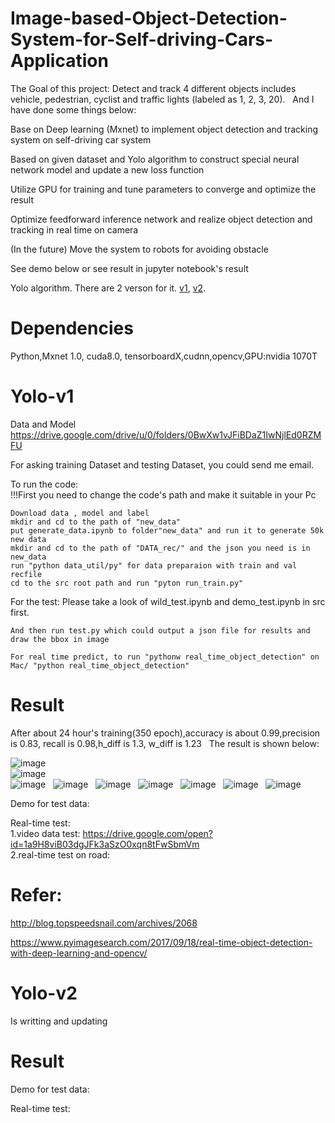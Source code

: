 # Image-based-Object-Detection-System-for-Self-driving-Cars-Application
The Goal of this project: Detect and track 4 different objects includes vehicle, pedestrian, cyclist and traffic lights (labeled as 1, 2, 3, 20).   
And I have done some things below:  

 Base on Deep learning (Mxnet) to implement object detection and tracking system on self-driving car system      

 Based on given dataset and Yolo algorithm to construct special neural network model and update a new loss function      

 Utilize GPU for training and tune parameters to converge and optimize the result        

 Optimize feedforward inference network and realize object detection and tracking in real time on camera     


(In the future) Move the system to robots for avoiding obstacle   


See demo below or see result in jupyter notebook's result       

Yolo algorithm. There are 2 verson for it. [v1](https://arxiv.org/pdf/1506.02640.pdf), [v2](https://arxiv.org/pdf/1612.08242.pdf).


# Dependencies
Python,Mxnet 1.0, cuda8.0, tensorboardX,cudnn,opencv,GPU:nvidia 1070T


# Yolo-v1


Data and Model
https://drive.google.com/drive/u/0/folders/0BwXw1vJFiBDaZ1IwNjlEd0RZMFU     

For asking training Dataset and testing Dataset, you could send me email.		

To run the code:  
!!!First you need to change the code's path and make it suitable in your Pc  

    Download data , model and label  
    mkdir and cd to the path of "new_data"  
    put generate_data.ipynb to folder"new_data" and run it to generate 50k new data  
    mkdir and cd to the path of "DATA_rec/" and the json you need is in new_data  
    run "python data_util/py" for data preparaion with train and val recfile  
    cd to the src root path and run "pyton run_train.py"  
    
  
  For the test:
    Please take a look of wild_test.ipynb and demo_test.ipynb in src first.
    
    And then run test.py which could output a json file for results and draw the bbox in image
    
    For real time predict, to run "pythonw real_time_object_detection" on Mac/ "python real_time_object_detection"
    
# Result
After about 24 hour's training(350 epoch),accuracy is about 0.99,precision is 0.83, recall is 0.98,h_diff is 1.3, w_diff is 1.23  
The result is shown below:  

![image](https://github.com/YunchuZhang/Image-based-Object-Detection-System-for-Self-driving-Cars-Application/blob/master/readme/1.png)  
![image](https://github.com/YunchuZhang/Image-based-Object-Detection-System-for-Self-driving-Cars-Application/blob/master/readme/2.png)  
![image](https://github.com/YunchuZhang/Image-based-Object-Detection-System-for-Self-driving-Cars-Application/blob/master/readme/3.png)  
![image](https://github.com/YunchuZhang/Image-based-Object-Detection-System-for-Self-driving-Cars-Application/blob/master/readme/4.png)  
![image](https://github.com/YunchuZhang/Image-based-Object-Detection-System-for-Self-driving-Cars-Application/blob/master/readme/5.png)  
![image](https://github.com/YunchuZhang/Image-based-Object-Detection-System-for-Self-driving-Cars-Application/blob/master/readme/6.png)  
![image](https://github.com/YunchuZhang/Image-based-Object-Detection-System-for-Self-driving-Cars-Application/blob/master/readme/7.png)  
![image](https://github.com/YunchuZhang/Image-based-Object-Detection-System-for-Self-driving-Cars-Application/blob/master/readme/8.png)  
![image](https://github.com/YunchuZhang/Image-based-Object-Detection-System-for-Self-driving-Cars-Application/blob/master/readme/9.png)  

Demo for test data:


Real-time test:  
1.video data test: https://drive.google.com/open?id=1a9H8viB03dgJFk3aSzO0xqn8tFwSbmVm   
2.real-time test on road:
# Refer:

http://blog.topspeedsnail.com/archives/2068

https://www.pyimagesearch.com/2017/09/18/real-time-object-detection-with-deep-learning-and-opencv/
# Yolo-v2
Is writting and updating
# Result
Demo for test data:		

Real-time test:		

